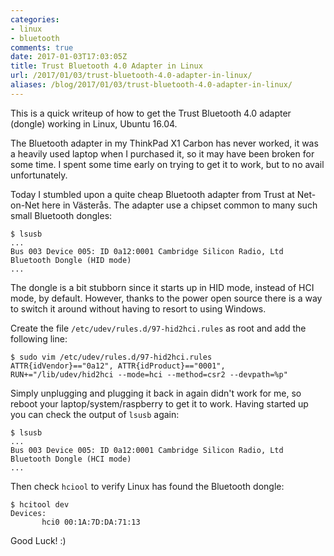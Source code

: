 ```yaml
---
categories:
- linux
- bluetooth
comments: true
date: 2017-01-03T17:03:05Z
title: Trust Bluetooth 4.0 Adapter in Linux
url: /2017/01/03/trust-bluetooth-4.0-adapter-in-linux/
aliases: /blog/2017/01/03/trust-bluetooth-4.0-adapter-in-linux/
---
```


This is a quick writeup of how to get the Trust Bluetooth 4.0 adapter
(dongle) working in Linux, Ubuntu 16.04.

<!--more-->

The Bluetooth adapter in my ThinkPad X1 Carbon has never worked, it was
a heavily used laptop when I purchased it, so it may have been broken
for some time.  I spent some time early on trying to get it to work, but
to no avail unfortunately.

Today I stumbled upon a quite cheap Bluetooth adapter from Trust at
Net-on-Net here in Västerås.  The adapter use a chipset common to many
such small Bluetooth dongles:

    $ lsusb
    ...
    Bus 003 Device 005: ID 0a12:0001 Cambridge Silicon Radio, Ltd Bluetooth Dongle (HID mode)
    ...

The dongle is a bit stubborn since it starts up in HID mode, instead of
HCI mode, by default.  However, thanks to the power open source there
is a way to switch it around without having to resort to using Windows.

Create the file `/etc/udev/rules.d/97-hid2hci.rules` as root and add
the following line:

    $ sudo vim /etc/udev/rules.d/97-hid2hci.rules
    ATTR{idVendor}=="0a12", ATTR{idProduct}=="0001", RUN+="/lib/udev/hid2hci --mode=hci --method=csr2 --devpath=%p"

Simply unplugging and plugging it back in again didn't work for me, so
reboot your laptop/system/raspberry to get it to work.  Having started
up you can check the output of `lsusb` again:

    $ lsusb
    ...
    Bus 003 Device 005: ID 0a12:0001 Cambridge Silicon Radio, Ltd Bluetooth Dongle (HCI mode)
    ...

Then check `hciool` to verify Linux has found the Bluetooth dongle:

    $ hcitool dev
    Devices:
           hci0	00:1A:7D:DA:71:13

Good Luck! :)

<!--
  -- Local Variables:
  -- mode: markdown
  -- End:
  -->
